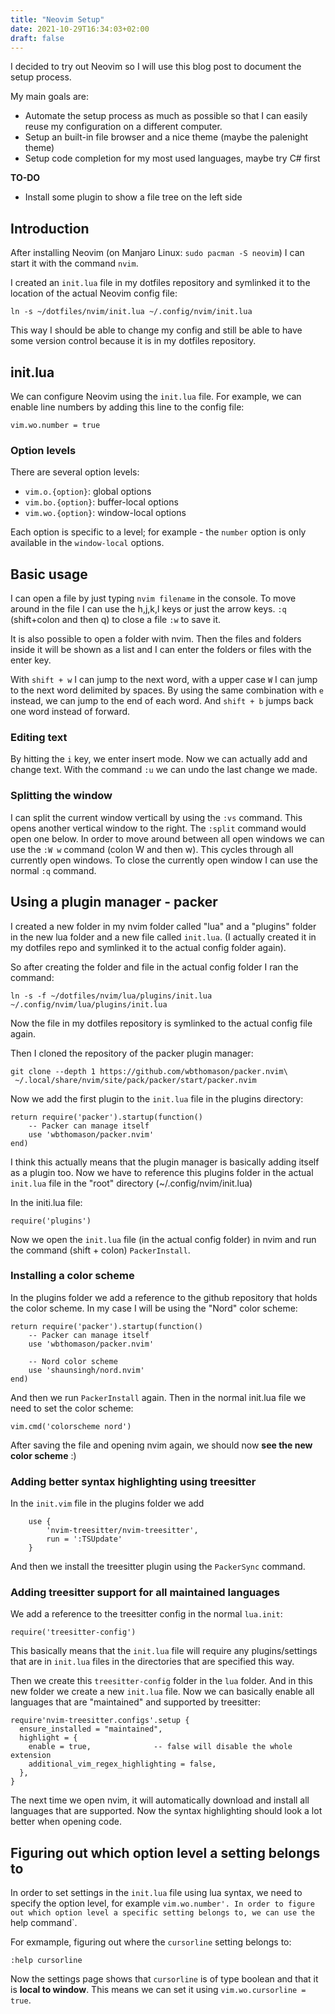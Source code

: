 ```yaml
---
title: "Neovim Setup"
date: 2021-10-29T16:34:03+02:00
draft: false
---
```


I decided to try out Neovim so I will use this blog post to document the setup process.

My main goals are:

* Automate the setup process as much as possible so that I can easily reuse my configuration on a different computer.
* Setup an built-in file browser and a nice theme (maybe the palenight theme)
* Setup code completion for my most used languages, maybe try C# first

**TO-DO**

* Install some plugin to show a file tree on the left side

## Introduction

After installing Neovim (on Manjaro Linux: `sudo pacman -S neovim`) I can start it with the command `nvim`. 

I created an `init.lua` file in my dotfiles repository and symlinked it to the location of the actual Neovim config file:

```
ln -s ~/dotfiles/nvim/init.lua ~/.config/nvim/init.lua
```

This way I should be able to change my config and still be able to have some version control because it is in my dotfiles repository.

## init.lua

We can configure Neovim using the `init.lua` file. For example, we can enable line numbers by adding this line to the config file:

```
vim.wo.number = true
```

### Option levels

There are several option levels:

* `vim.o.{option}`: global options
* `vim.bo.{option}`: buffer-local options
* `vim.wo.{option}`: window-local options

Each option is specific to a level; for example - the `number` option is only available in the `window-local` options.

## Basic usage

I can open a file by just typing `nvim filename` in the console. To move around in the file I can use the h,j,k,l keys or just the arrow keys. `:q` (shift+colon and then q) to close a file `:w` to save it.

It is also possible to open a folder with nvim. Then the files and folders inside it will be shown as a list and I can enter the folders or files with the enter key.

With `shift + w` I can jump to the next word, with a upper case `W` I can jump to the next word delimited by spaces. By using the same combination with `e` instead, we can jump to the end of each word. And `shift + b` jumps back one word instead of forward.

### Editing text

By hitting the `i` key, we enter insert mode. Now we can actually add and change text. With the command `:u` we can undo the last change we made.

### Splitting the window

I can split the current window verticall by using the `:vs` command. This opens another vertical window to the right. The `:split` command would open one below. In order to move around between all open windows we can use the `:W w` command (colon W and then w). This cycles through all currently open windows. To close the currently open window I can use the normal `:q` command.

## Using a plugin manager - packer

I created a new folder in my nvim folder called "lua" and a "plugins" folder in the new lua folder and a new file called `init.lua`. (I actually created it in my dotfiles repo and symlinked it to the actual config folder again).

So after creating the folder and file in the actual config folder I ran the command:

```
ln -s -f ~/dotfiles/nvim/lua/plugins/init.lua ~/.config/nvim/lua/plugins/init.lua
```

Now the file in my dotfiles repository is symlinked to the actual config file again.

Then I cloned the repository of the packer plugin manager:

```
git clone --depth 1 https://github.com/wbthomason/packer.nvim\
 ~/.local/share/nvim/site/pack/packer/start/packer.nvim
```

Now we add the first plugin to the `init.lua` file in the plugins directory:

```
return require('packer').startup(function()
    -- Packer can manage itself
    use 'wbthomason/packer.nvim'
end)
```

I think this actually means that the plugin manager is basically adding itself as a plugin too. Now we have to reference this plugins folder in the actual `init.lua` file in the "root" directory (~/.config/nvim/init.lua)

In the initi.lua file:

```
require('plugins')
```

Now we open the `init.lua` file (in the actual config folder) in nvim and run the command (shift + colon) `PackerInstall`.

### Installing a color scheme

In the plugins folder we add a reference to the github repository that holds the color scheme. In my case I will be using the "Nord" color scheme:

```
return require('packer').startup(function()
    -- Packer can manage itself
    use 'wbthomason/packer.nvim'
    
    -- Nord color scheme
    use 'shaunsingh/nord.nvim'
end)
```

And then we run `PackerInstall` again. Then in the normal init.lua file we need to set the color scheme:

```
vim.cmd('colorscheme nord')
```

After saving the file and opening nvim again, we should now **see the new color scheme** :)

### Adding better syntax highlighting using treesitter

In the `init.vim` file in the plugins folder we add

```
    use {
        'nvim-treesitter/nvim-treesitter',
        run = ':TSUpdate'
    }
```

And then we install the treesitter  plugin using the `PackerSync` command.

### Adding treesitter support for all maintained languages

We add a reference to the treesitter config in the normal `lua.init`:

```
require('treesitter-config')
```

This basically means that the `init.lua` file will require any plugins/settings that are in `init.lua` files in the directories that are specified this way.

Then we create this `treesitter-config` folder in the `lua` folder. And in this new folder we create a new `init.lua` file. Now we can basically enable all languages that are "maintained" and supported by treesitter:

```
require'nvim-treesitter.configs'.setup {
  ensure_installed = "maintained",
  highlight = {
    enable = true,              -- false will disable the whole extension
    additional_vim_regex_highlighting = false,
  },
}
```

The next time we open nvim, it will automatically download and install all languages that are supported. Now the syntax highlighting should look a lot better when opening code.

## Figuring out which option level a setting belongs to

In order to set settings in the `init.lua` file using lua syntax, we need to specify the option level, for example `vim.wo.number'. In order to figure out which option level a specific setting belongs to, we can use the `help command`.

For exmample, figuring out where the `cursorline` setting belongs to:

```
:help cursorline
```

Now the settings page shows that `cursorline` is of type boolean and that it is **local to window**. This means we can set it using `vim.wo.cursorline = true`.
